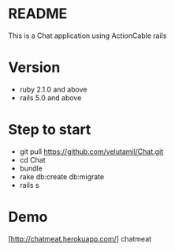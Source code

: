 # README
This is a Chat application using ActionCable rails

# Version

 * ruby 2.1.0 and above
 * rails 5.0 and above
# Step to start
  
  * git pull https://github.com/velutamil/Chat.git
  * cd Chat
  * bundle
  * rake db:create db:migrate
  * rails s
  
# Demo

[http://chatmeat.herokuapp.com/] chatmeat

